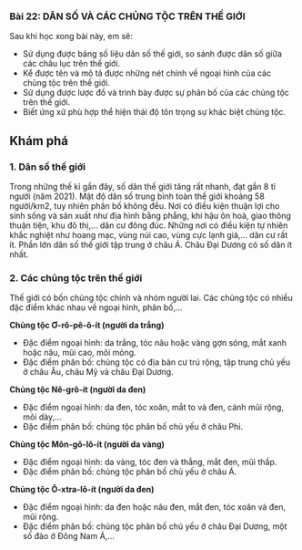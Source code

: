 ### Bài 22: DÂN SỐ VÀ CÁC CHỦNG TỘC TRÊN THẾ GIỚI

Sau khi học xong bài này, em sẽ:
- Sử dụng được bảng số liệu dân số thế giới, so sánh được dân số giữa các châu lục trên thế giới.
- Kể được tên và mô tả được những nét chính về ngoại hình của các chủng tộc trên thế giới.
- Sử dụng được lược đồ và trình bày được sự phân bố của các chủng tộc trên thế giới.
- Biết ứng xử phù hợp thể hiện thái độ tôn trọng sự khác biệt chủng tộc.

## Khám phá
### 1. Dân số thế giới
Trong những thế kỉ gần đây, số dân thế giới tăng rất nhanh, đạt gần 8 tỉ người (năm 2021). Mật độ dân số trung bình toàn thế giới khoảng 58 người/km2, tuy nhiên phân bố không đều. Nơi có điều kiện thuận lợi cho sinh sống và sản xuất như địa hình bằng phẳng, khí hậu ôn hoà, giao thông thuận tiện, khu đô thị,... dân cư đông đúc. Những nơi có điều kiện tự nhiên khắc nghiệt như hoang mạc, vùng núi cao, vùng cực lạnh giá,... dân cư rất ít.
Phần lớn dân số thế giới tập trung ở châu Á. Châu Đại Dương có số dân ít nhất.

### 2. Các chủng tộc trên thế giới
Thế giới có bốn chủng tộc chính và nhóm người lai. Các chủng tộc có nhiều đặc điểm khác nhau về ngoại hình, phân bố,...

**Chủng tộc Ơ-rô-pê-ô-ít (người da trắng)**
- Đặc điểm ngoại hình: da trắng, tóc nâu hoặc vàng gợn sóng, mắt xanh hoặc nâu, mũi cao, môi mỏng.
- Đặc điểm phân bố: chủng tộc có địa bàn cư trú rộng, tập trung chủ yếu ở châu Âu, châu Mỹ và châu Đại Dương.

**Chủng tộc Nê-grô-ít (người da đen)**
- Đặc điểm ngoại hình: da đen, tóc xoăn, mắt to và đen, cánh mũi rộng, môi dày,...
- Đặc điểm phân bố: chủng tộc phân bố chủ yếu ở châu Phi.

**Chủng tộc Môn-gô-lô-ít (người da vàng)**
- Đặc điểm ngoại hình: da vàng, tóc đen và thẳng, mắt đen, mũi thấp.
- Đặc điểm phân bố: chủng tộc phân bố chủ yếu ở châu Á.

**Chủng tộc Ô-xtra-lô-ít (người da đen)**
- Đặc điểm ngoại hình: da đen hoặc nâu đen, mắt đen, tóc xoăn và đen, mũi rộng.
- Đặc điểm phân bố: chủng tộc phân bố chủ yếu ở châu Đại Dương, một số đảo ở Đông Nam Á,...
